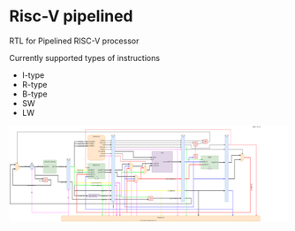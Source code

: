 # Risc-V pipelined
RTL for Pipelined RISC-V processor

Currently supported types of instructions
 * I-type
 * R-type
 * B-type
 * SW
 * LW

![5-stage pipeline Risc-V](doc/pipeline_11_12_22.svg?raw=true)
